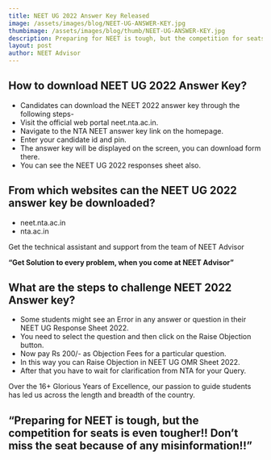```yaml
---
title: NEET UG 2022 Answer Key Released
image: /assets/images/blog/NEET-UG-ANSWER-KEY.jpg
thumbimage: /assets/images/blog/thumb/NEET-UG-ANSWER-KEY.jpg
description: Preparing for NEET is tough, but the competition for seats is even tougher!! Don’t miss the seat because of any misinformation!!
layout: post
author: NEET Advisor
---
```

## How to download NEET UG 2022 Answer Key?
- Candidates can download the NEET 2022 answer key through the following steps-
- Visit the official web portal neet.nta.ac.in.
- Navigate to the NTA NEET answer key link on the homepage.
- Enter your candidate id and pin.
- The answer key will be displayed on the screen, you can download form there.
- You can see the NEET UG 2022 responses sheet also.

## From which websites can the NEET UG 2022 answer key be downloaded?
- neet.nta.ac.in
- nta.ac.in

Get the technical assistant and support from the team of NEET Advisor

**“Get Solution to every problem, when you come at NEET Advisor”**
## What are the steps to challenge NEET 2022 Answer key?
- Some students might see an Error in any answer or question in their NEET UG Response Sheet 2022.
- You need to select the question and then click on the Raise Objection button.
- Now pay Rs 200/- as Objection Fees for a particular question.
- In this way you can Raise Objection in NEET UG OMR Sheet 2022.
- After that you have to wait for clarification from NTA for your Query.

Over the 16+ Glorious Years of Excellence, our passion to guide students has led us across the length and breadth of the country.

## “Preparing for NEET is tough, but the competition for seats is even tougher!! Don’t miss the seat because of any misinformation!!”



